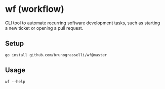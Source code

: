 # wf (workflow)

CLI tool to automate recurring software development tasks, such as starting a new ticket or opening a pull request.

## Setup

```
go install github.com/brunograsselli/wf@master
```

## Usage

```
wf --help
```
